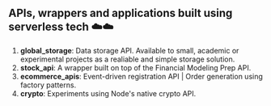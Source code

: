 ## APIs, wrappers and applications built using serverless tech ☁️☁️

1. __global_storage__: Data storage API. Available to small, academic or experimental projects as a realiable and simple storage solution.
2. __stock_api__: A wrapper built on top of the Financial Modeling Prep API.
3. __ecommerce_apis__: Event-driven registration API | Order generation using factory patterns.
4. __crypto__: Experiments using Node's native crypto API. 
